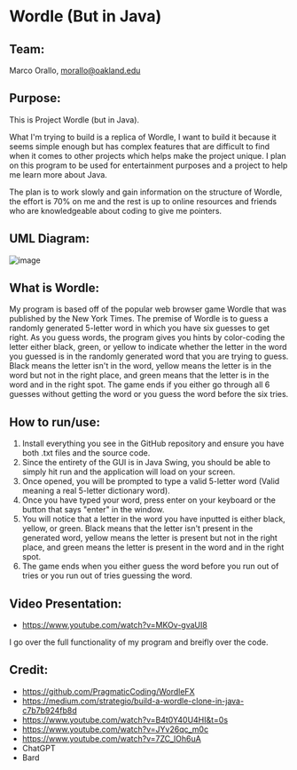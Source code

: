 # Wordle (But in Java)

## Team:
Marco Orallo,
morallo@oakland.edu

## Purpose:
This is Project Wordle (but in Java).

What I'm trying to build is a replica of Wordle, I want to build it because it seems simple enough but has complex features that are difficult to find when it comes to other projects which helps make the project unique. I plan on this program to be used for entertainment purposes and a project to help me learn more about Java.

The plan is to work slowly and gain information on the structure of Wordle, the effort is 70% on me and the rest is up to online resources and friends who are knowledgeable about coding to give me pointers.
## UML Diagram:
![image](https://github.com/MarcoOrallo/Wordle-Project/assets/157259131/eefe2aba-3435-4731-b983-d5aa03ca9310)

## What is Wordle:

My program is based off of the popular web browser game Wordle that was published by the New York Times. The premise of Wordle is to guess a randomly generated 5-letter word in which you have six guesses to get right. As you guess words, the program gives you hints by color-coding the letter either black, green, or yellow to indicate whether the letter in the word you guessed is in the randomly generated word that you are trying to guess. Black means the letter isn't in the word, yellow means the letter is in the word but not in the right place, and green means that the letter is in the word and in the right spot. The game ends if you either go through all 6 guesses without getting the word or you guess the word before the six tries.
## How to run/use:

1) Install everything you see in the GitHub repository and ensure you have both .txt files and the source code.
2) Since the entirety of the GUI is in Java Swing, you should be able to simply hit run and the application will load on your screen.
3) Once opened, you will be prompted to type a valid 5-letter word (Valid meaning a real 5-letter dictionary word).
4) Once you have typed your word, press enter on your keyboard or the button that says "enter" in the window.
5) You will notice that a letter in the word you have inputted is either black, yellow, or green. Black means that the letter isn't present in the generated word, yellow means the letter is present but not in the right place, and green means the letter is present in the word and in the right spot.
6) The game ends when you either guess the word before you run out of tries or you run out of tries guessing the word.
## Video Presentation:

- https://www.youtube.com/watch?v=MKOv-gvaUI8

I go over the full functionality of my program and breifly over the code.
## Credit:

- https://github.com/PragmaticCoding/WordleFX
- https://medium.com/strategio/build-a-wordle-clone-in-java-c7b7b924fb8d
- https://www.youtube.com/watch?v=B4t0Y40U4HI&t=0s
- https://www.youtube.com/watch?v=JYv26qc_m0c
- https://www.youtube.com/watch?v=7ZC_lOh6uA
- ChatGPT
- Bard

